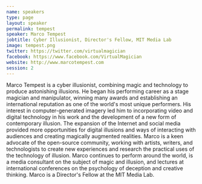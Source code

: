 ```yaml
---
name: speakers
type: page
layout: speaker
permalink: tempest
speaker: Marco Tempest
jobtitle: Cyber Illusionist, Director's Fellow, MIT Media Lab
image: tempest.png
twitter: https://twitter.com/virtualmagician
facebook: https://www.facebook.com/VirtualMagician
website: http://www.marcotempest.com
session: 2
---
```

Marco Tempest is a cyber illusionist, combining magic and technology to produce astonishing illusions. He began his performing career as a stage magician and manipulator, winning many awards and establishing an international reputation as one of the world's most unique performers. His interest in computer-generated imagery led him to incorporating video and digital technology in his work and the development of a new form of contemporary illusion. The expansion of the Internet and social media provided more opportunities for digital illusions and ways of interacting with audiences and creating magically augmented realities. Marco is a keen advocate of the open-source community, working with artists, writers, and technologists to create new experiences and research the practical uses of the technology of illusion. Marco continues to perform around the world, is a media consultant on the subject of magic and illusion, and lectures at international conferences on the psychology of deception and creative thinking. Marco is a Director's Fellow at the MIT Media Lab.